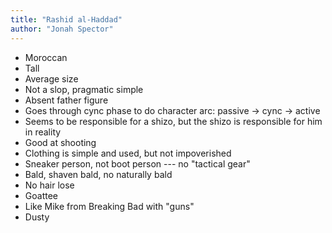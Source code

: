 ```yaml
---
title: "Rashid al-Haddad"
author: "Jonah Spector"
---
```


* Moroccan
* Tall
* Average size
* Not a slop, pragmatic simple
* Absent father figure
* Goes through cync phase to do character arc: passive -> cync -> active
* Seems to be responsible for a shizo, but the shizo is responsible for him in reality
* Good at shooting
* Clothing is simple and used, but not impoverished
* Sneaker person, not boot person --- no "tactical gear"
* Bald, shaven bald, no naturally bald
* No hair lose
* Goattee
* Like Mike from Breaking Bad with "guns"
* Dusty

